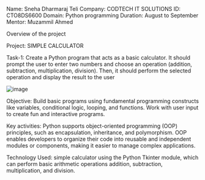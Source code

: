 Name: Sneha Dharmaraj Teli
Company: CODTECH IT SOLUTIONS
ID: CTO8DS6600
Domain: Python programming
Duration: August to September
Mentor: Muzammil Ahmed

Overview of the project

Project:  SIMPLE CALCULATOR

Task-1: Create a Python program that acts as a basic calculator. It should prompt the user to enter two numbers and choose an operation (addition, subtraction, multiplication, division). Then, it should perform the selected operation and display the result to the user

![image](https://github.com/user-attachments/assets/dd8a24cd-b70a-40c8-a276-c42220bfc8e8)

Objective:
Build basic programs using fundamental programming constructs like variables, conditional logic, looping, and functions. Work with user input to create fun and interactive programs.

Key activities:
Python supports object-oriented programming (OOP) principles, such as encapsulation, inheritance, and polymorphism. OOP enables developers to organize their code into reusable and independent modules or components, making it easier to manage complex applications.

Technology Used:
simple calculator using the Python Tkinter module, which can perform basic arithmetic operations addition, subtraction, multiplication, and division.
